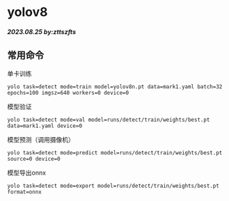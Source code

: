 # yolov8

##### 2023.08.25 by:zttszfts

## 常用命令


单卡训练
<pre><code>yolo task=detect mode=train model=yolov8n.pt data=mark1.yaml batch=32 epochs=100 imgsz=640 workers=0 device=0</code></pre>
模型验证
<pre><code>yolo task=detect mode=val model=runs/detect/train/weights/best.pt data=mark1.yaml device=0</code></pre>
模型预测（调用摄像机）
<pre><code>yolo task=detect mode=predict model=runs/detect/train/weights/best.pt source=0 device=0</code></pre>
模型导出onnx
<pre><code>yolo task=detect mode=export model=runs/detect/train/weights/best.pt format=onnx</code></pre>